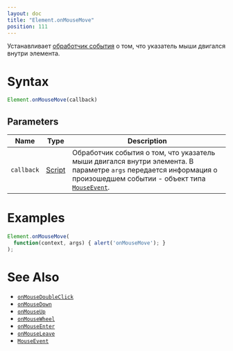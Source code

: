 ```yaml
---
layout: doc
title: "Element.onMouseMove"
position: 111
---
```


Устанавливает [обработчик события](../../../Script/) о том, что указатель мыши двигался внутри элемента.

# Syntax

```js
Element.onMouseMove(callback)
```

## Parameters

|Name|Type|Description|
|----|----|-----------|
|`callback`|[Script](../../../Script/)|Обработчик события о том, что указатель мыши двигался внутри элемента. В параметре `args` передается информация о произошедшем событии - объект типа [`MouseEvent`](../MouseEvent/).|

# Examples

```js
Element.onMouseMove(
  function(context, args) { alert('onMouseMove'); }
);
```

# See Also

* [`onMouseDoubleClick`](Element.onMouseDoubleClick/)
* [`onMouseDown`](Element.onMouseDown/)
* [`onMouseUp`](Element.onMouseUp/)
* [`onMouseWheel`](Element.onMouseWheel/)
* [`onMouseEnter`](Element.onMouseEnter/)
* [`onMouseLeave`](Element.onMouseLeave/)
* [`MouseEvent`](../MouseEvent/)
